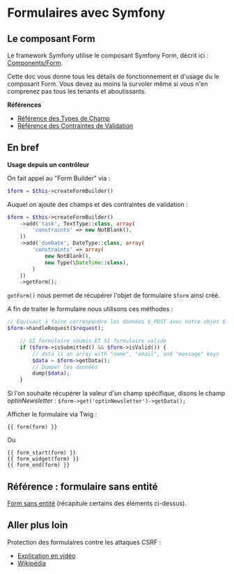 # Formulaires avec Symfony

## Le composant Form

Le framework Symfony utilise le composant Symfony Form, décrit ici : [Components/Form](http://symfony.com/doc/current/components/form.html).

Cette doc vous donne tous les détails de fonctionnement et d'usage du le composant Form. Vous devez au moins la survoler même si vous n'en comprenez pas tous les tenants et aboutissants.

**Références**

- [Référence des Types de Champ](http://symfony.com/doc/current/reference/forms/types.html)
- [Référence des Contraintes de Validation](http://symfony.com/doc/current/reference/constraints.html)

## En bref

**Usage depuis un contrôleur**

On fait appel au "Form Builder" via :
```php
$form = $this->createFormBuilder()
```
Auquel on ajoute des champs et des contraintes de validation :
```php
$form = $this->createFormBuilder()
    ->add('task', TextType::class, array(
        'constraints' => new NotBlank(),
    ))
    ->add('dueDate', DateType::class, array(
        'constraints' => array(
            new NotBlank(),
            new Type(\DateTime::class),
        )
    ))
    ->getForm();
```
`getForm()` nous permet de récupérer l'objet de formulaire `$form` ainsi créé.

A fin de traiter le formulaire nous utilisons ces méthodes :

```php
// Equivaut à faire correspondre les données $_POST avec notre objet $form
$form->handleRequest($request);

    // SI formulaire soumis ET SI formulaire valide
    if ($form->isSubmitted() && $form->isValid()) {
        // data is an array with "name", "email", and "message" keys
        $data = $form->getData();
        // Dumper les données
        dump($data);
    }
```

Si l'on souhaite récupérer la valeur d'un champ spécifique, disons le champ _optinNewsletter_ : `$form->get('optinNewsletter')->getData();`

Afficher le formulaire via Twig :
```twig
{{ form(form) }}
```
Ou
```twig
{{ form_start(form) }}
{{ form_widget(form) }}
{{ form_end(form) }}
```
## Référence : formulaire sans entité

[Form sans entité](http://symfony.com/doc/current/form/without_class.html) (récapitule certains des éléments ci-dessus).

## Aller plus loin

Protection des formulaires contre les attaques CSRF :
- [Explication en vidéo](https://www.youtube.com/watch?v=58y6772MHKw)
- [Wikipédia](http://en.wikipedia.org/wiki/Cross-site_request_forgery)